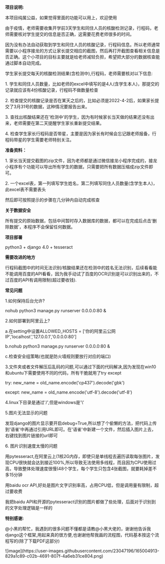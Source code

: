 <p><b>项目说明:</b></p>
   <p>本项目纯属公益，如果觉得里面的功能可以用上，欢迎使用</p>
   <p>由于疫情，老师需要收集开学前3天学生和同住人员的核酸检测记录，行程码，老师需要核对学生提交的信息是否正确，这需要花费老师很多的时间。</p>
   <p>因为没有办法自动获取到学生和同住人员的核酸记录，行程码信息。所以老师通常需要以小程序接龙的方式让家长提交相应的截图，然后再打开截图查看相关信息是否正确。这个小项目的目标主要就是给老师减轻负担，希望把大部分的数据核查能通过脚本自动完成。</p>
   <p>学生家长提交每天的核酸检测结果(含检测中),行程码，老师需要核对以下信息:</p>
   <p>1. 学生和同住人员数量，比如老师的excel中填写的是4人(含学生本人)，那提交的记录就应该有4份核酸记录，行程码不做数量检查</p>
   <p>2. 检查提交的核酸记录是否在某天之后的，比如必须是2022-4-2后，如果家长提交了3月31号的数据，这种情况要报告出来。</p>
   <p>3. 查找出核酸结果还在'检测中’的学生，因为有时候家长当天做的结果还没有出来，老师需要在第二天提醒学生家长重新提交结果。</p>
   <p>4. 检查学生家长行程码是否带星，主要是因为家长有时候会忘记跟老师报备，行程码带星的学生需要老师特别关注。</p>
   <p><b>准备资料：</b></p>
   <p>1. 家长当天提交截图的zip文件，因为老师都是通过微信接龙小程序完成的，接龙小程序有个功能可以导出所有学生的数据，只需要把所有数据压缩成zip文件即可。</p>
   <p>2. 一个excel表，第一列填写学生姓名，第二列填写同住人员数量(含学生本人)，此excel表不需要表头</p>
   <p>然后即可按照提示的步骤在几分钟内自动完成核查</p>
   <p><b>关于数据安全</b></p>
   <p>所有提交的原始数据，包括中间暂时存入数据库的数据，都可以在完成后点击‘删除数据’，本程序不会保留任何数据。</p>
   <p><b>项目部署</b></p>
   <p>python3 + django 4.0 + tesseract</p>
   <p><b>需要改进的地方</b></p>
   <p>行程码截图中的时间无法识别/核酸结果还在检测中的姓名无法识别，后续看看能不能调用百度的API看看，因为我手动试了百度的OCR识别是可以识别出来的，不过百度的API有调用限制(超过要收钱).</p>
   <p><b>常见问题</b></p>
   <p>1.如何保持后台允许?</p>
   <p>nohub python3 manage.py runserver 0.0.0.0:80 & </p>
   <p>2.如何部署到阿里云上?</p>
   <p>a.在setting中设置ALLOWED_HOSTS = ['你的阿里云公网IP','localhost','127.0.0.1','0.0.0.0:80']</p>
   <p>b.nohub python3 manage.py runserver 0.0.0.0:80 & </p>
   <p>c.检查安全组策略(也就是防火墙规则要放行对应的端口)</p>
   <p>3.文件夹或者文件解压后乱码的问题,可以通过下面的代码解决,因为发现在win10和ubuntu下需要使用不同的代码，所有干脆就用了try except</p>
   <p>try:
       new_name = old_name.encode('cp437').decode('gbk') </p>
   <p>except:
       new_name = old_name.encode('utf-8').decode('utf-8') </p>
   <p>4.linux下目录是通过'/',但是windows是'\'</p>
   <p>5.图片无法显示的问题</p>
   <p>发现django的图片显示要开启debug=True,所以想了个偷懒的方法，把代码上传到‘语雀’中再通过引用URL即可。在'语雀'中新建一个文件，然后插入图片上去，右键找到图片链接的url即可</p>
   <p>6. 图片识别速度太慢的问题</p>
   <p>用pytesseract,在阿里云上(1核2G内存，即使只是单线程去遍历读取每张图片，发现CPU很快就会达到接近100%,所以导致无法使用多线程，而且因为CPU使用过高，导致整体处理速度很慢(48个学生，每个学生只包含4张截图，就要耗掉差不多15分钟</p>
   <p>用baidu ocr API,好处是图片文字识别率高，占用CPU低，但是调用量有限制，超过要收费</p>
   <p>我把baidu API和开源的pytesseract识别的图片都做了些处理，后面对于识别到的文字处理逻辑是一样的</p>
   <p><b>特别感谢:</b></p>
   <p>@小黑的帮忙，我遇到的很多问题不懂都是请教@小黑大佬的，谢谢他告诉我django这个框架,用起来真的很方便,也谢谢他帮我画的流程图，代码基本按这个流程写的(除了下载PDF这部分)</p>
   ![image](https://user-images.githubusercontent.com/23047196/165004913-829a1c89-c02b-4691-807f-4a6eb31ce804.png)

